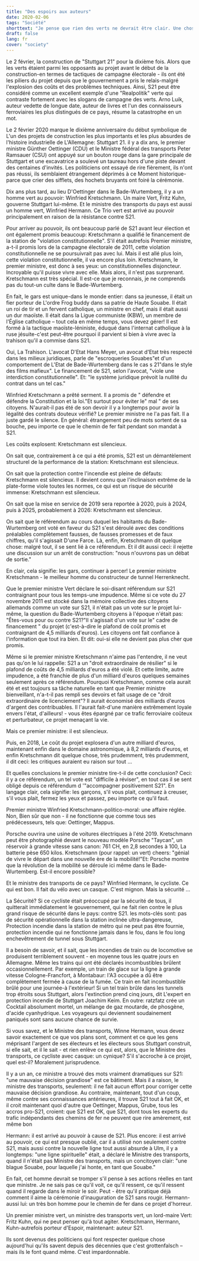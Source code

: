 ```yaml
---
title: "Des espoirs aux auteurs"
date: 2020-02-06
tags: "Société"
shorttext: "Je pense que rien des verts ne devrait être clair. Une chose hypocrite et fasciste que youtuber paie pour se mettre dans le jeu."
draft: false
lang: fr
cover: "society"
---
```


Le 2 février, la construction de "Stuttgart 21" pour la dixième fois. Alors que les verts étaient parmi les opposants au projet avant le début de la construction-en termes de tactiques de campagne électorale - ils ont été les piliers du projet depuis que le gouvernement a pris le relais-malgré l'explosion des coûts et des problèmes techniques. Ainsi, S21 peut être considéré comme un excellent exemple d'une "Realpolitik" verte qui contraste fortement avec les slogans de campagne des verts. Arno Luik, auteur vedette de longue date, auteur de livres et l'un des connaisseurs ferroviaires les plus distingués de ce pays, résume la catastrophe en un mot.

Le 2 février 2020 marque le dixième anniversaire du début symbolique de L'un des projets de construction les plus importants et les plus absurdes de l'histoire industrielle de L'Allemagne: Stuttgart 21. il y a dix ans, le premier ministre Günther Oettinger (CDU) et le Ministre fédéral des transports Peter Ramsauer (CSU) ont appuyé sur un bouton rouge dans la gare principale de Stuttgart et une excavatrice a soulevé un taureau hors d'une piste devant des centaines d'invités. Les politiciens ont essayé de rire fièrement, ils n'ont pas réussi, ils semblaient étrangement déprimés à ce Moment historique-parce que crier des sifflets, des hochets bruyants ont foiré la cérémonie.

Dix ans plus tard, au lieu D'Oettinger dans le Bade-Wurtemberg, il y a un homme vert au pouvoir: Winfried Kretschmann. Un maire Vert, Fritz Kuhn, gouverne Stuttgart lui-même. Et le ministre des transports du pays est aussi un homme vert, Winfried Hermann. Ce Trio vert est arrivé au pouvoir principalement en raison de la résistance contre S21.

Pour arriver au pouvoir, ils ont beaucoup parlé de S21 avant leur élection et ont également promis beaucoup: Kretschmann a qualifié le financement de la station de "violation constitutionnelle". S'il était autrefois Premier ministre, a-t-il promis lors de la campagne électorale de 2011, cette violation constitutionnelle ne se poursuivrait pas avec lui. Mais il est allé plus loin, cette violation constitutionnelle, il va encore plus loin. Kretschmann, le premier ministre, est donc à ses yeux: un constitutionnelles disjoncteur. Incroyable qu'il puisse vivre avec elle. Mais alors, il n'est pas surprenant. Kretschmann est très spécial. Il est-ce que je reconnais, je ne comprends pas du tout-un culte dans le Bade-Wurtemberg.

En fait, le gars est unique-dans le monde entier: dans sa jeunesse, il était un fier porteur de L'ordre Frog buddy dans sa patrie de Haute Souabe. Il était un roi de tir et un fervent catholique, un ministre en chef, mais il était aussi un dur maoïste. Il était dans la Ligue communiste (KBW), un membre de l'Église catholique – tout cela en même temps, vous devez gérer! Il est formé à la tactique maoïste-léniniste, éduqué dans l'internat catholique à la ruse jésuite-c'est peut-être pourquoi il parvient si bien à vivre avec la trahison qu'il a commise dans S21.

Oui, La Trahison. L'avocat D'Etat Hans Meyer, un avocat d'Etat très respecté dans les milieux juridiques, parle de "escroqueries Souabes"et d'un comportement de L'Etat de Bade-Wurtemberg dans le cas s 21"dans le style des films mafieux". Le financement de S21, selon l'avocat, "viole une interdiction constitutionnelle". Et: "le système juridique prévoit la nullité du contrat dans un tel cas."

Winfried Kretschmann a prêté serment. Il a promis de " défendre et défendre la Constitution et la loi."Et surtout pour éviter le" mal " de ses citoyens. N'aurait-il pas été de son devoir il y a longtemps pour avoir la légalité des contrats douteux vérifié? Le premier ministre ne l'a pas fait. Il a juste gardé le silence. En général: étrangement peu de mots sortent de sa bouche, peu importe ce que le chemin de fer fait pendant son mandat à S21.

Les coûts explosent: Kretschmann est silencieux.

On sait que, contrairement à ce qui a été promis, S21 est un démantèlement structurel de la performance de la station: Kretschmann est silencieux.

On sait que la protection contre l'incendie est pleine de défauts: Kretschmann est silencieux.
Il devient connu que l'inclinaison extrême de la plate-forme viole toutes les normes, ce qui est un risque de sécurité immense: Kretschmann est silencieux.

On sait que la mise en service de 2019 sera reportée à 2020, puis à 2024, puis à 2025, probablement à 2026: Kretschmann est silencieux.

On sait que le référendum au cours duquel les habitants du Bade-Wurtemberg ont voté en faveur du S21 s'est déroulé avec des conditions préalables complètement fausses, de fausses promesses et de faux chiffres, qu'il s'agissait D'une Farce. Là, enfin, Kretschmann dit quelque chose: malgré tout, il se sent lié à ce référendum. Et il dit aussi ceci: il rejette une discussion sur un arrêt de construction: "nous n'ouvrons pas un débat de sortie."

En clair, cela signifie: les gars, continuer à percer! Le premier ministre Kretschmann - le meilleur homme du constructeur de tunnel Herrenknecht.

Que le premier ministre Vert déclare le soi-disant référendum sur S21 contraignant pour tous les temps-une impudence. Même si ce vote du 27 novembre 2011 est stocké dans la mémoire collective des citoyens allemands comme un vote sur S21, il n'était pas un vote sur le projet lui-même, la question du Bade-Wurtemberg citoyens à l'époque n'était pas: "Êtes-vous pour ou contre S21?"Il s'agissait d'un vote sur le" cadre de financement " du projet (c'est-à-dire le plafond de coût promis et contraignant de 4,5 milliards d'euros). Les citoyens ont fait confiance à l'information que tout ira bien. Et dit: oui-si elle ne devient pas plus cher que promis.

Même si le premier ministre Kretschmann n'aime pas l'entendre, il ne veut pas qu'on le lui rappelle: S21 a un "droit extraordinaire de résilier" si le plafond de coûts de 4,5 milliards d'euros a été violé. Et cette limite, autre impudence, a été franchie de plus d'un milliard d'euros quelques semaines seulement après ce référendum. Pourquoi Kretschmann, comme cela aurait été et est toujours sa tâche naturelle en tant que Premier ministre bienveillant, n'a-t-il pas rempli ses devoirs et fait usage de ce "droit extraordinaire de licenciement"? Il aurait économisé des milliards d'euros d'argent des contribuables. Il l'aurait fait-d'une manière extrêmement loyale envers l'état, d'ailleurs! - vous êtes épargné par ce trafic ferroviaire coûteux et perturbateur, ce projet menaçant la vie.

Mais ce premier ministre: il est silencieux.

Puis, en 2018, Le coût du projet explosera d'un autre milliard d'euros, maintenant enfin dans le domaine astronomique, à 8,2 milliards d'euros, et enfin Kretschmann dit quelque chose, très prudemment, très prudemment, il dit ceci: les critiques auraient eu raison sur tout …

Et quelles conclusions le premier ministre tire-t-il de cette conclusion? Ceci: il y a ce référendum, un tel vote est "difficile à réviser", en tout cas il se sent obligé depuis ce référendum d '"accompagner positivement S21". En langage clair, cela signifie: les garçons, s'il vous plait, continuez à creuser, s'il vous plait, fermez les yeux et passez, peu importe ce qu'il faut.

Premier ministre Winfried Kretschmann-politico-moral: une affaire réglée. Non, Bien sûr que non - il ne fonctionne que comme tous ses prédécesseurs, tels que: Oettinger, Mappus.

Porsche ouvrira une usine de voitures électriques à l'été 2019. Kretschmann peut être photographié devant le nouveau modèle Porsche "Taycan", un réservoir à grande vitesse sans canon: 761 CH, en 2,8 secondes à 100, La batterie pèse 650 kilos. Kretschmann (pour rappel: un vert) cheers: "génial de vivre le départ dans une nouvelle ère de la mobilité!"Et: Porsche montre que la révolution de la mobilité se déroule ici même dans le Bade-Wurtemberg. Est-il encore possible?

Et le ministre des transports de ce pays? Winfried Hermann, le cycliste. Ce qui est bon. Il fait du vélo avec un casque. C'est mignon. Mais la sécurité …

La Sécurité? Si ce cycliste était préoccupé par la sécurité de tous, il quitterait immédiatement le gouvernement, qui ne fait rien contre le plus grand risque de sécurité dans le pays: contre S21. les mots-clés sont: pas de sécurité opérationnelle dans la station inclinée ultra-dangereuse, Protection incendie dans la station de métro qui ne peut pas être fournie, protection incendie qui ne fonctionne jamais dans le fou, dans le fou long enchevêtrement de tunnel sous Stuttgart.

Il a besoin de savoir, et il sait, que les incendies de train ou de locomotive se produisent terriblement souvent - en moyenne tous les quatre jours en Allemagne. Même les trains qui ont été déclarés incombustibles brûlent occasionnellement. Par exemple, un train de glace sur la ligne à grande vitesse Cologne-Francfort, à Montabaur: l'A3 occupée a dû être complètement fermée à cause de la fumée. Ce train en fait incombustible brûlé pour une journée-à l'extérieur! Si un tel train brûle dans les tunnels trop étroits sous Stuttgart, alors l'extinction prend cinq jours, dit L'expert en protection incendie de Stuttgart Joachim Keim. En outre: ratzfatz crée un Cocktail absolument mortel, un mélange de gaz moutarde, de phosgène, d'acide cyanhydrique. Les voyageurs qui deviennent soudainement paniqués sont sans aucune chance de survie.

Si vous savez, et le Ministre des transports, Winne Hermann, vous devez savoir exactement ce que vos plans sont, comment et ce que les gens méprisant l'argent de ses électeurs et les électeurs sous Stuttgart construit, si elle sait, et il le sait - et rien enlève ce qui est, alors, que le Ministre des transports, ce cycliste avec casque: un cynique? S'il s'accroche à ce projet, quel est-il? Moralement jurisprudence.

Il y a un an, ce ministre a trouvé des mots vraiment dramatiques sur S21: "une mauvaise décision grandiose" est ce bâtiment. Mais il a raison, le ministre des transports, seulement: il ne fait aucun effort pour corriger cette mauvaise décision grandiose. Au contraire, maintenant, tout d'un coup, même contre ses connaissances antérieures, il trouve S21 tout à fait OK, et il croit maintenant quoi d'autre que Oettinger, Mappus, Grube, tous les accros pro-S21, croient: que S21 est OK, que S21, dont tous les experts du trafic indépendants des chemins de fer ne peuvent que rire amèrement, est même bon

Hermann: il est arrivé au pouvoir à cause de S21. Plus encore: il est arrivé au pouvoir, ce qui est presque oublié, car il a utilisé non seulement contre S21, mais aussi contre la nouvelle ligne tout aussi absurde à Ulm, il y a longtemps: "une ligne spirituelle" était, a déclaré le Ministre des transports, quand il n'était pas Ministre des transports, mais un concitoyen clair: "une blague Souabe, pour laquelle j'ai honte, en tant que Souabe."

En fait, cet homme devrait se tromper s'il pense à ses actions réelles en tant que ministre. Je ne sais pas ce qu'il voit, ce qu'il ressent, ce qu'il ressent quand il regarde dans le miroir le soir. Peut - être qu'il pratique déjà comment il aime la cérémonie d'inauguration de S21 sans rougir. Hermann-aussi lui: un très bon homme pour le chemin de fer dans ce projet d'horreur.

Un premier ministre vert, un ministre des transports vert, un lord-maire Vert: Fritz Kuhn, qui ne peut penser qu'à tout agiter. Kretschmann, Hermann, Kuhn-autrefois porteur d'Espoir, maintenant: auteur S21.

Ils sont devenus des politiciens qui font respecter quelque chose aujourd'hui qu'ils savent depuis des décennies que c'est grottenfalsch – mais ils le font quand même. C'est impardonnable.
